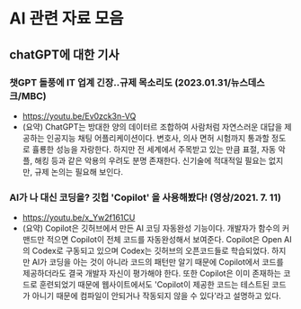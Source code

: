 # AI 관련 자료 모음

## chatGPT에 대한 기사
### 챗GPT 돌풍에 IT 업계 긴장‥규제 목소리도 (2023.01.31/뉴스데스크/MBC)
- https://youtu.be/Ev0zck3n-VQ
- (요약) ChatGPT는 방대한 양의 데이터르 조합하여 사람처럼 자연스러운 대답을 제공하는 인공지능 채팅 어플리케이션이다. 변호사, 의사 면허 시험까지 통과할 정도로 휼룡한 성능을 자랑한다. 하지만 전 세계에서 주목받고 있는 만큼 표절, 자동 악플, 해킹 등과 같은 악용의 우려도 분명 존재한다. 신기술에 적대적일 필요는 없지만, 규제 논의는 필요해 보인다. 


### AI가 나 대신 코딩을? 깃헙 'Copilot' 을 사용해봤다! (영상/2021. 7. 11)
- https://youtu.be/x_Yw2f161CU
- (요약) Copilot은 깃허브에서 만든 AI 코딩 자동완성 기능이다. 개발자가 함수의 커맨드만 적으면 Copilot이 전체 코드를 자동완성해서 보여준다. Copilot은 Open AI의 Codex로 구동되고 있으며 Codex는 깃허브의 오픈코드들로 학습되었다. 하지만 AI가 코딩을 아는 것이 아니라 코드의 패턴만 알기 때문에 Copilot에서 코드를 제공하더라도 결국 개발자 자신이 평가해야 한다. 또한 Copilot은 이미 존재하는 코드로 훈련되었기 때문에 웹사이트에서도 'Copilot이 제공한 코드는 테스트된 코드가 아니기 때문에 컴파일이 안되거나 작동되지 않을 수 있다'라고 설명하고 있다.  
